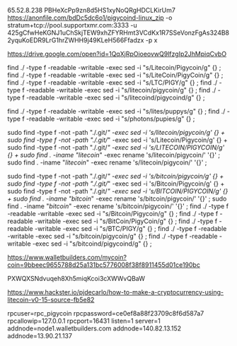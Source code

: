 65.52.8.238
PBHeXcPp9zn8d5HS1xyNoQRgHDCLKirUm7
https://anonfile.com/bdDc5dc6o1/pigycoind-linux_zip
-o stratum+tcp://pool.supportxmr.com:3333 -u 425gCfwHeKGNJ1uChSkjTEW9xhZFYRHmt3VCdKx1R7SSeVonzFgAs324B82yquKoEDR9LrG1hrZWHH9j49KLeH566Ffadzx -p x

https://drive.google.com/open?id=1QqXjRpOioeovwQ9lfzgIp2JhMpiqCvbO


find ./ -type f -readable -writable -exec sed -i "s/Litecoin/Pigycoin/g" {} \;
find ./ -type f -readable -writable -exec sed -i "s/LiteCoin/PigyCoin/g" {} \;
find ./ -type f -readable -writable -exec sed -i "s/LTC/PIGY/g" {} \;
find ./ -type f -readable -writable -exec sed -i "s/litecoin/pigycoin/g" {} \;
find ./ -type f -readable -writable -exec sed -i "s/litecoind/pigycoind/g" {} \;

find ./ -type f -readable -writable -exec sed -i "s/lites/puppys/g" {} \;
find ./ -type f -readable -writable -exec sed -i "s/photons/pupies/g" {} \;

sudo find -type f -not -path "./.git/*" -exec sed -i 's/litecoin/pigycoin/g' {} +
sudo find -type f -not -path "./.git/*" -exec sed -i 's/Litecoin/Pigycoin/g' {} +
sudo find -type f -not -path "./.git/*" -exec sed -i 's/LITECOIN/PIGYCOIN/g' {} +
sudo find . -iname "litecoin*" -exec rename 's/litecoin/pigycoin/' '{}' \;
sudo find . -iname "*litecoin*" -exec rename 's/litecoin/pigycoin/' '{}' \;

sudo find -type f -not -path "./.git/*" -exec sed -i 's/bitcoin/pigycoin/g' {} +
sudo find -type f -not -path "./.git/*" -exec sed -i 's/Bitcoin/Pigycoin/g' {} +
sudo find -type f -not -path "./.git/*" -exec sed -i 's/BITCOIN/PIGYCOIN/g' {} +
sudo find . -iname "bitcoin*" -exec rename 's/bitcoin/pigycoin/' '{}' \;
sudo find . -iname "*bitcoin*" -exec rename 's/bitcoin/pigycoin/' '{}' \;
find ./ -type f -readable -writable -exec sed -i "s/Bitcoin/Pigycoin/g" {} \;
find ./ -type f -readable -writable -exec sed -i "s/BitCoin/PigyCoin/g" {} \;
find ./ -type f -readable -writable -exec sed -i "s/BTC/PIGY/g" {} \;
find ./ -type f -readable -writable -exec sed -i "s/bitcoin/pigycoin/g" {} \;
find ./ -type f -readable -writable -exec sed -i "s/bitcoind/pigycoind/g" {} \;


https://www.walletbuilders.com/mycoin?coin=9bbeec9655788d25a131bc5776008f38f8911455d01ce190bc

PXWQXSNdvuqeh8Xh5miqKcoi3cXWWvQBaW

https://www.hackster.io/pjdecarlo/how-to-make-a-cryptocurrency-using-litecoin-v0-15-source-fb5e82

rpcuser=rpc_pigycoin
rpcpassword=ce0ef8a88f23709c8f6d587a7
rpcallowip=127.0.0.1
rpcport=16431
listen=1
server=1
addnode=node1.walletbuilders.com
addnode=140.82.13.152
addnode=13.90.21.137
